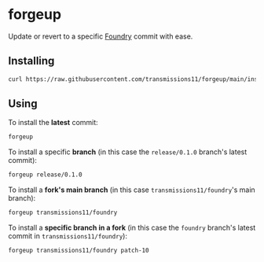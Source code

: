 # forgeup

Update or revert to a specific [Foundry](https://github.com/gakonst/foundry) commit with ease.

## Installing

```sh
curl https://raw.githubusercontent.com/transmissions11/forgeup/main/install | bash
```

## Using

To install the **latest** commit:

```sh
forgeup
```

To install a specific **branch** (in this case the `release/0.1.0` branch's latest commit):

```sh
forgeup release/0.1.0
```

To install a **fork's main branch** (in this case `transmissions11/foundry`'s main branch):

```sh
forgeup transmissions11/foundry
```

To install a **specific branch in a fork** (in this case the `foundry` branch's latest commit in `transmissions11/foundry`):

```sh
forgeup transmissions11/foundry patch-10
```
